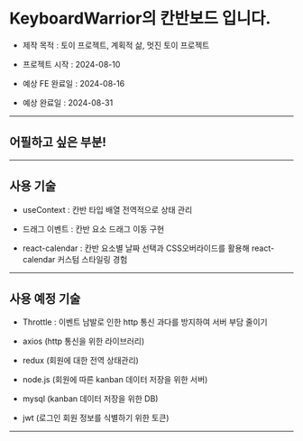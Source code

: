 # KeyboardWarrior의 칸반보드 입니다.

- 제작 목적 : 토이 프로젝트, 계획적 삶, 멋진 토이 프로젝트

- 프로젝트 시작 : 2024-08-10

- 예상 FE 완료일 : 2024-08-16

- 예상 완료일 : 2024-08-31

---
## 어필하고 싶은 부분!


---

## 사용 기술
- useContext : 칸반 타입 배열 전역적으로 상태 관리

- 드래그 이벤트 : 칸반 요소 드래그 이동 구현

- react-calendar : 칸반 요소별 날짜 선택과 CSS오버라이드를 활용해 react-calendar 커스텀 스타일링 경험

---

## 사용 예정 기술

- Throttle : 이벤트 남발로 인한 http 통신 과다를 방지하여 서버 부담 줄이기

- axios (http 통신을 위한 라이브러리)
- redux (회원에 대한 전역 상태관리)
- node.js (회원에 따른 kanban 데이터 저장을 위한 서버)
- mysql (kanban 데이터 저장을 위한 DB)
- jwt (로그인 회원 정보를 식별하기 위한 토큰)

--- 